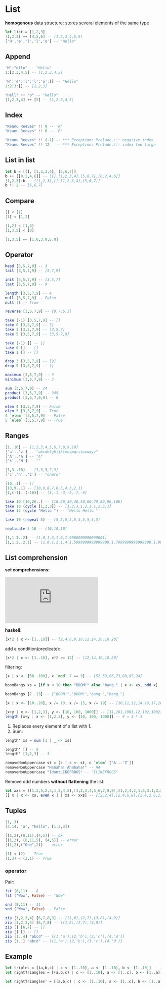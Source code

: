 # List

**homogenous** data structure: stores several elements of the same type

```hs
let list = [1,2,3]
[1,2,3] ++ [4,5,6] -- [1,2,3,4,5,6]
['H','e','l','l','o'] -- "Hello"
```

## Append

```hs
'H':"ello" -- "Hello"
1:[2,3,4,5] -- [1,2,3,4,5]
```

```hs
'H':'e':'l':'l':'o':[] -- "Hello"
1:2:3:[] -- [1,2,3]
```

```hs
"Hell" ++ "o" -- "Hello"
[1,2,3,4] ++ [5] -- [1,2,3,4,5]
```

## Index

```hs
"Keanu Reeves" !! 0 -- 'K'
"Keanu Reeves" !! 6 -- 'R'
```

```hs
"Keanu Reeves" !! (-1) -- *** Exception: Prelude.!!: negative index
"Keanu Reeves" !! 12   -- *** Exception: Prelude.!!: index too large
```

## List in list

```hs
let b = [[], [1,2,3,4], [5,6,7]]
b ++ [[0,2,4,6]] -- [[],[1,2,3,4],[5,6,7],[0,2,4,6]]
[1,2,3]:b -- [[1,2,3],[],[1,2,3,4],[5,6,7]]
b !! 2 -- [5,6,7]
```

## Compare

```hs
[] < [1]
[1] < [1,2]

[1,2] < [1,3]
[1,3,5] < [3]

[1,3,5] == [1.0,3.0,5.0]
```

## Operator

```hs
head [3,5,7,9] -- 3
tail [3,5,7,9] -- [5,7,9]
```

```hs
init [3,5,7,9] -- [3,5,7]
last [3,5,7,9] -- 9
```

```hs
length [3,5,7,9] -- 4
null [3,5,7,9] -- False
null [] -- True
```

```hs
reverse [3,5,7,9] -- [9,7,5,3]

take (-1) [3,5,7,9] -- []
take 0 [3,5,7,9] -- []
take 3 [3,5,7,9] -- [3,5,7]
take 5 [3,5,7,9] -- [3,5,7,9]

take (-1) [] -- []
take 0 [] -- []
take 1 [] -- []

drop 3 [3,5,7,9] -- [9]
drop 5 [3,5,7,9] -- []

maximum [3,5,7,9] -- 9
minimum [3,5,7,9] -- 3

sum [3,5,7,9] -- 24
product [3,5,7,9] -- 945
product [3,5,7,9,0] -- 0

elem 4 [3,5,7,9] -- False
elem 5 [3,5,7,9] -- True
4 `elem` [3,5,7,9] -- False
5 `elem` [3,5,7,9] -- True
```

## Ranges

```hs
[1..10] -- [1,2,3,4,5,6,7,8,9,10]
['a'..'z'] -- "abcdefghijklmnopqrstuvwxyz"
['A'..'A'] -- "A"
['k'..'H'] -- ""

[1,3..10] -- [1,3,5,7,9]
['c','h'..'z'] -- "chmrw"

[10..1] -- []
[10,9..1] -- [10,9,8,7,6,5,4,3,2,1]
[1,(-1)..(-10)] -- [1,-1,-3,-5,-7,-9]
```

```hs
take 10 [10,20..] -- [10,20,30,40,50,60,70,80,90,100]
take 10 (cycle [1,2,3]) -- [1,2,3,1,2,3,1,2,3,1]
take 12 (cycle "Hello ") -- "Hello Hello "

take 10 (repeat 5) -- [5,5,5,5,5,5,5,5,5,5]

replicate 3 10 -- [10,10,10]
```

```hs
[1,1.3..2] -- [1.0,1.3,1.6,1.9000000000000001]
[1,1.2..2.1] -- [1.0,1.2,1.4,1.5999999999999999,1.7999999999999998,1.9999999999999998,2.1999999999999997]
```

## List comprehension

**set comprehensions**:

![\left { 2 \cdot x \mid x \in N, x \leq 10 \right }](https://latex.codecogs.com/svg.latex?%5Clarge%20%5Cleft%20%5C%7B%202%20%5Ccdot%20x%20%5Cmid%20x%20%5Cin%20N%2C%20x%20%5Cleq%2010%20%5Cright%20%5C%7D)

**haskell**:

```hs
[x*2 | x <- [1..10]] -- [2,4,6,8,10,12,14,16,18,20]
```

add a condition(predicate):

```hs
[x*2 | x <- [1..10], x*2 >= 12] -- [12,14,16,18,20]
```

filtering:

```hs
[x | x <- [50..100], x `mod` 7 == 3] -- [52,59,66,73,80,87,94]
```

```hs
boomBangs xs = [if x < 10 then "BOOM!" else "bang." | x <- xs, odd x]

boomBangs [7..13] -- ["BOOM!","BOOM!","bang.","bang."]
```

```hs
[x | x <- [10..20], x /= 13, x /= 15, x /= 19] -- [10,11,12,14,16,17,18,20]
```

```hs
[x+y | x <- [1,2,3], y <- [10, 100, 1000]] -- [11,101,1001,12,102,1002,13,103,1003]
length [x+y | x <- [1,2,3], y <- [10, 100, 1000]] -- 9 = 3 * 3
```

1. Replaces every element of a list with 1.
2. Sum:

```hs
length' xs = sum [1 | _ <- xs]

length' [] -- 0
length' [1,2,3] -- 3
```

```hs
removeNonUppercase st = [c | c <- st, c `elem` ['A'..'Z']]
removeNonUppercase "Hahaha! Ahahaha!" -- HA
removeNonUppercase "IdontLIKEFROGS" -- "ILIKEFROGS"
```

Remove odd numbers **without flattening** the list:

```hs
let xxs = [[1,3,5,2,3,1,2,4,5],[1,2,3,4,5,6,7,8,9],[1,2,4,2,1,6,3,1,3,2,3,6]]
[[ x | x <- xs, even x ] | xs <- xxs] -- [[2,2,4],[2,4,6,8],[2,4,2,6,2,6]]
```

## Tuples

```hs
(1, 3)
(3.14, 'a', "hello", [1,2,3])
```

```hs
[(1,2),(8,11),(4,5)] -- ok
[(1,2), (8,11,5), (4,5)] -- error
[(1,2),("One",2)] -- error
```

```hs
(1) < (2) -- True
(1,3) < (3,1) -- True
```

### operator

Pair:

```hs
fst (8,11) -- 8
fst ("Wow", False) -- "Wow"

snd (8,11) -- 11
snd ("Wow", False) -- False
```

```hs
zip [1,2,3,4] [6,7,8,9] -- [(1,6),(2,7),(3,8),(4,9)]
zip [1,2,3,4] [6,7,8] -- [(1,6),(2,7),(3,8)]
zip [] [6,7] -- []
zip [] [] -- []
zip [1..4] "abcd" -- [(1,'a'),(2,'b'),(3,'c'),(4,'d')]
zip [1..] "abcd" -- [(1,'a'),(2,'b'),(3,'c'),(4,'d')]
```

## Example

```hs
let triples = [(a,b,c) | c <- [1..10], a <- [1..10], b <- [1..10]] -- (10, 8, 10), (10, 10, 10)
let rightTriangles = [(a,b,c) | c <- [1..10], a <- [1..c], b <- [1..a], a^2 + b^2 == c^2 ] -- [(4,3,5),(8,6,10)]
```

```hs
let rightTriangles' = [(a,b,c) | c <- [1..10], a <- [1..c], b <- [1..a], a^2 + b^2 == c^2, a+b+c == 24] -- [(8,6,10)]
```
